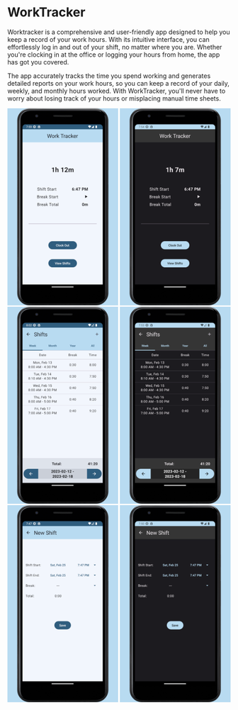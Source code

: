 # WorkTracker

Worktracker is a comprehensive and user-friendly app designed to help you keep a record of your work hours. With its intuitive interface, you can effortlessly log in and out of your shift, no matter where you are. Whether you're clocking in at the office or logging your hours from home, the app has got you covered.

The app accurately tracks the time you spend working and generates detailed reports on your work hours, so you can keep a record of your daily, weekly, and monthly hours worked. With WorkTracker, you'll never have to worry about losing track of your hours or misplacing manual time sheets.

<img src="media/light-clock.png" style="height: 445px; width:250px;"/> <img src="media/dark-clock.png" style="height: 445px; width:250px;"/> <img src="media/light-shifts.png" style="height: 445px; width:250px;"/>
<img src="media/dark-shifts.png" style="height: 445px; width:250px;"/> <img src="media/light-new-shift.png" style="height: 445px; width:250px;"/> <img src="media/dark-new-shift.png" style="height: 445px; width:250px;"/>

